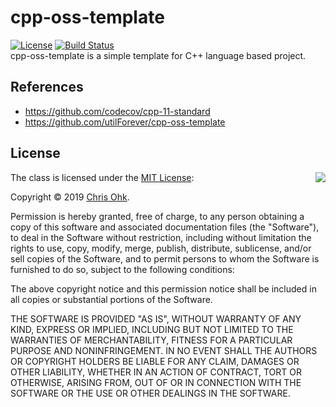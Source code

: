 # cpp-oss-template
[![License](https://img.shields.io/badge/Licence-MIT-blue.svg)](https://github.com/utilForever/cpp-oss-template/blob/master/LICENSE) 
[![Build Status](https://travis-ci.com/hyp3rflow/cpp-oss-template.svg?branch=master)](https://travis-ci.com/hyp3rflow/cpp-oss-template.svg?branch=master)  
cpp-oss-template is a simple template for C++ language based project.

## References

- https://github.com/codecov/cpp-11-standard
- https://github.com/utilForever/cpp-oss-template

## License

<img align="right" src="http://opensource.org/trademarks/opensource/OSI-Approved-License-100x137.png">

The class is licensed under the [MIT License](http://opensource.org/licenses/MIT):

Copyright &copy; 2019 [Chris Ohk](http://www.github.com/utilForever).

Permission is hereby granted, free of charge, to any person obtaining a copy of this software and associated documentation files (the "Software"), to deal in the Software without restriction, including without limitation the rights to use, copy, modify, merge, publish, distribute, sublicense, and/or sell copies of the Software, and to permit persons to whom the Software is furnished to do so, subject to the following conditions:

The above copyright notice and this permission notice shall be included in all copies or substantial portions of the Software.

THE SOFTWARE IS PROVIDED "AS IS", WITHOUT WARRANTY OF ANY KIND, EXPRESS OR IMPLIED, INCLUDING BUT NOT LIMITED TO THE WARRANTIES OF MERCHANTABILITY, FITNESS FOR A PARTICULAR PURPOSE AND NONINFRINGEMENT. IN NO EVENT SHALL THE AUTHORS OR COPYRIGHT HOLDERS BE LIABLE FOR ANY CLAIM, DAMAGES OR OTHER LIABILITY, WHETHER IN AN ACTION OF CONTRACT, TORT OR OTHERWISE, ARISING FROM, OUT OF OR IN CONNECTION WITH THE SOFTWARE OR THE USE OR OTHER DEALINGS IN THE SOFTWARE.